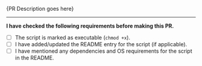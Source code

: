<!-- Please make sure you check the following points -->

{PR Description goes here}

------

**I have checked the following requirements before making this PR.**

- [ ] The script is marked as executable (`chmod +x`).
- [ ] I have added/updated the README entry for the script (if applicable).
- [ ] I have mentioned any dependencies and OS requirements for the script in the README.
